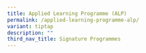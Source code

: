 ```yaml
---
title: Applied Learning Programme (ALP)
permalink: /applied-learning-programme-alp/
variant: tiptap
description: ""
third_nav_title: Signature Programmes
---
```

<p></p>